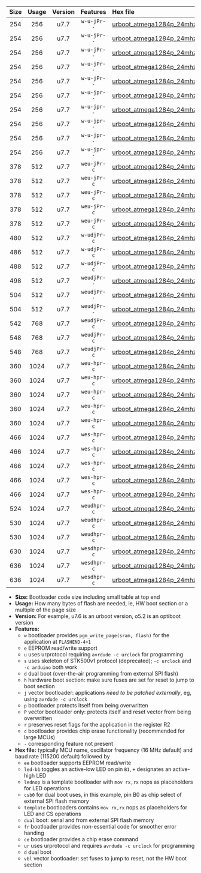 |Size|Usage|Version|Features|Hex file|
|:-:|:-:|:-:|:-:|:--|
|254|256|u7.7|`w-u-jPr--`|[urboot_atmega1284p_24mhz_57600bps_led+b5_ur_vbl.hex](https://raw.githubusercontent.com/stefanrueger/urboot.hex/main/mcus/atmega1284p/fcpu_24mhz/57600_bps/urboot_atmega1284p_24mhz_57600bps_led+b5_ur_vbl.hex)|
|254|256|u7.7|`w-u-jPr--`|[urboot_atmega1284p_24mhz_57600bps_led+b7_ur_vbl.hex](https://raw.githubusercontent.com/stefanrueger/urboot.hex/main/mcus/atmega1284p/fcpu_24mhz/57600_bps/urboot_atmega1284p_24mhz_57600bps_led+b7_ur_vbl.hex)|
|254|256|u7.7|`w-u-jPr--`|[urboot_atmega1284p_24mhz_57600bps_led+c7_ur_vbl.hex](https://raw.githubusercontent.com/stefanrueger/urboot.hex/main/mcus/atmega1284p/fcpu_24mhz/57600_bps/urboot_atmega1284p_24mhz_57600bps_led+c7_ur_vbl.hex)|
|254|256|u7.7|`w-u-jPr--`|[urboot_atmega1284p_24mhz_57600bps_led+d7_ur_vbl.hex](https://raw.githubusercontent.com/stefanrueger/urboot.hex/main/mcus/atmega1284p/fcpu_24mhz/57600_bps/urboot_atmega1284p_24mhz_57600bps_led+d7_ur_vbl.hex)|
|254|256|u7.7|`w-u-jPr--`|[urboot_atmega1284p_24mhz_57600bps_lednop_ur_vbl.hex](https://raw.githubusercontent.com/stefanrueger/urboot.hex/main/mcus/atmega1284p/fcpu_24mhz/57600_bps/urboot_atmega1284p_24mhz_57600bps_lednop_ur_vbl.hex)|
|254|256|u7.7|`w-u-jpr--`|[urboot_atmega1284p_24mhz_57600bps_led+b5_fr_ur_vbl.hex](https://raw.githubusercontent.com/stefanrueger/urboot.hex/main/mcus/atmega1284p/fcpu_24mhz/57600_bps/urboot_atmega1284p_24mhz_57600bps_led+b5_fr_ur_vbl.hex)|
|254|256|u7.7|`w-u-jpr--`|[urboot_atmega1284p_24mhz_57600bps_led+b7_fr_ur_vbl.hex](https://raw.githubusercontent.com/stefanrueger/urboot.hex/main/mcus/atmega1284p/fcpu_24mhz/57600_bps/urboot_atmega1284p_24mhz_57600bps_led+b7_fr_ur_vbl.hex)|
|254|256|u7.7|`w-u-jpr--`|[urboot_atmega1284p_24mhz_57600bps_led+c7_fr_ur_vbl.hex](https://raw.githubusercontent.com/stefanrueger/urboot.hex/main/mcus/atmega1284p/fcpu_24mhz/57600_bps/urboot_atmega1284p_24mhz_57600bps_led+c7_fr_ur_vbl.hex)|
|254|256|u7.7|`w-u-jpr--`|[urboot_atmega1284p_24mhz_57600bps_led+d7_fr_ur_vbl.hex](https://raw.githubusercontent.com/stefanrueger/urboot.hex/main/mcus/atmega1284p/fcpu_24mhz/57600_bps/urboot_atmega1284p_24mhz_57600bps_led+d7_fr_ur_vbl.hex)|
|254|256|u7.7|`w-u-jpr--`|[urboot_atmega1284p_24mhz_57600bps_lednop_fr_ur_vbl.hex](https://raw.githubusercontent.com/stefanrueger/urboot.hex/main/mcus/atmega1284p/fcpu_24mhz/57600_bps/urboot_atmega1284p_24mhz_57600bps_lednop_fr_ur_vbl.hex)|
|378|512|u7.7|`weu-jPr-c`|[urboot_atmega1284p_24mhz_57600bps_ee_led+b5_fr_ce_ur_vbl.hex](https://raw.githubusercontent.com/stefanrueger/urboot.hex/main/mcus/atmega1284p/fcpu_24mhz/57600_bps/urboot_atmega1284p_24mhz_57600bps_ee_led+b5_fr_ce_ur_vbl.hex)|
|378|512|u7.7|`weu-jPr-c`|[urboot_atmega1284p_24mhz_57600bps_ee_led+b7_fr_ce_ur_vbl.hex](https://raw.githubusercontent.com/stefanrueger/urboot.hex/main/mcus/atmega1284p/fcpu_24mhz/57600_bps/urboot_atmega1284p_24mhz_57600bps_ee_led+b7_fr_ce_ur_vbl.hex)|
|378|512|u7.7|`weu-jPr-c`|[urboot_atmega1284p_24mhz_57600bps_ee_led+c7_fr_ce_ur_vbl.hex](https://raw.githubusercontent.com/stefanrueger/urboot.hex/main/mcus/atmega1284p/fcpu_24mhz/57600_bps/urboot_atmega1284p_24mhz_57600bps_ee_led+c7_fr_ce_ur_vbl.hex)|
|378|512|u7.7|`weu-jPr-c`|[urboot_atmega1284p_24mhz_57600bps_ee_led+d7_fr_ce_ur_vbl.hex](https://raw.githubusercontent.com/stefanrueger/urboot.hex/main/mcus/atmega1284p/fcpu_24mhz/57600_bps/urboot_atmega1284p_24mhz_57600bps_ee_led+d7_fr_ce_ur_vbl.hex)|
|378|512|u7.7|`weu-jPr-c`|[urboot_atmega1284p_24mhz_57600bps_ee_lednop_fr_ce_ur_vbl.hex](https://raw.githubusercontent.com/stefanrueger/urboot.hex/main/mcus/atmega1284p/fcpu_24mhz/57600_bps/urboot_atmega1284p_24mhz_57600bps_ee_lednop_fr_ce_ur_vbl.hex)|
|480|512|u7.7|`w-udjPr-c`|[urboot_atmega1284p_24mhz_57600bps_led+c7_csb3_dual_fr_ce_ur_vbl.hex](https://raw.githubusercontent.com/stefanrueger/urboot.hex/main/mcus/atmega1284p/fcpu_24mhz/57600_bps/urboot_atmega1284p_24mhz_57600bps_led+c7_csb3_dual_fr_ce_ur_vbl.hex)|
|486|512|u7.7|`w-udjPr-c`|[urboot_atmega1284p_24mhz_57600bps_led+d7_csc7_dual_fr_ce_ur_vbl.hex](https://raw.githubusercontent.com/stefanrueger/urboot.hex/main/mcus/atmega1284p/fcpu_24mhz/57600_bps/urboot_atmega1284p_24mhz_57600bps_led+d7_csc7_dual_fr_ce_ur_vbl.hex)|
|488|512|u7.7|`w-udjPr-c`|[urboot_atmega1284p_24mhz_57600bps_template_dual_fr_ce_ur_vbl.hex](https://raw.githubusercontent.com/stefanrueger/urboot.hex/main/mcus/atmega1284p/fcpu_24mhz/57600_bps/urboot_atmega1284p_24mhz_57600bps_template_dual_fr_ce_ur_vbl.hex)|
|498|512|u7.7|`weudjPr--`|[urboot_atmega1284p_24mhz_57600bps_ee_led+c7_csb3_dual_fr_ur_vbl.hex](https://raw.githubusercontent.com/stefanrueger/urboot.hex/main/mcus/atmega1284p/fcpu_24mhz/57600_bps/urboot_atmega1284p_24mhz_57600bps_ee_led+c7_csb3_dual_fr_ur_vbl.hex)|
|504|512|u7.7|`weudjPr--`|[urboot_atmega1284p_24mhz_57600bps_ee_led+d7_csc7_dual_fr_ur_vbl.hex](https://raw.githubusercontent.com/stefanrueger/urboot.hex/main/mcus/atmega1284p/fcpu_24mhz/57600_bps/urboot_atmega1284p_24mhz_57600bps_ee_led+d7_csc7_dual_fr_ur_vbl.hex)|
|504|512|u7.7|`weudjPr--`|[urboot_atmega1284p_24mhz_57600bps_ee_template_dual_fr_ur_vbl.hex](https://raw.githubusercontent.com/stefanrueger/urboot.hex/main/mcus/atmega1284p/fcpu_24mhz/57600_bps/urboot_atmega1284p_24mhz_57600bps_ee_template_dual_fr_ur_vbl.hex)|
|542|768|u7.7|`weudjPr-c`|[urboot_atmega1284p_24mhz_57600bps_ee_led+c7_csb3_dual_fr_ce_ur_vbl.hex](https://raw.githubusercontent.com/stefanrueger/urboot.hex/main/mcus/atmega1284p/fcpu_24mhz/57600_bps/urboot_atmega1284p_24mhz_57600bps_ee_led+c7_csb3_dual_fr_ce_ur_vbl.hex)|
|548|768|u7.7|`weudjPr-c`|[urboot_atmega1284p_24mhz_57600bps_ee_led+d7_csc7_dual_fr_ce_ur_vbl.hex](https://raw.githubusercontent.com/stefanrueger/urboot.hex/main/mcus/atmega1284p/fcpu_24mhz/57600_bps/urboot_atmega1284p_24mhz_57600bps_ee_led+d7_csc7_dual_fr_ce_ur_vbl.hex)|
|548|768|u7.7|`weudjPr-c`|[urboot_atmega1284p_24mhz_57600bps_ee_template_dual_fr_ce_ur_vbl.hex](https://raw.githubusercontent.com/stefanrueger/urboot.hex/main/mcus/atmega1284p/fcpu_24mhz/57600_bps/urboot_atmega1284p_24mhz_57600bps_ee_template_dual_fr_ce_ur_vbl.hex)|
|360|1024|u7.7|`weu-hpr-c`|[urboot_atmega1284p_24mhz_57600bps_ee_led+b5_fr_ce_ur.hex](https://raw.githubusercontent.com/stefanrueger/urboot.hex/main/mcus/atmega1284p/fcpu_24mhz/57600_bps/urboot_atmega1284p_24mhz_57600bps_ee_led+b5_fr_ce_ur.hex)|
|360|1024|u7.7|`weu-hpr-c`|[urboot_atmega1284p_24mhz_57600bps_ee_led+b7_fr_ce_ur.hex](https://raw.githubusercontent.com/stefanrueger/urboot.hex/main/mcus/atmega1284p/fcpu_24mhz/57600_bps/urboot_atmega1284p_24mhz_57600bps_ee_led+b7_fr_ce_ur.hex)|
|360|1024|u7.7|`weu-hpr-c`|[urboot_atmega1284p_24mhz_57600bps_ee_led+c7_fr_ce_ur.hex](https://raw.githubusercontent.com/stefanrueger/urboot.hex/main/mcus/atmega1284p/fcpu_24mhz/57600_bps/urboot_atmega1284p_24mhz_57600bps_ee_led+c7_fr_ce_ur.hex)|
|360|1024|u7.7|`weu-hpr-c`|[urboot_atmega1284p_24mhz_57600bps_ee_led+d7_fr_ce_ur.hex](https://raw.githubusercontent.com/stefanrueger/urboot.hex/main/mcus/atmega1284p/fcpu_24mhz/57600_bps/urboot_atmega1284p_24mhz_57600bps_ee_led+d7_fr_ce_ur.hex)|
|360|1024|u7.7|`weu-hpr-c`|[urboot_atmega1284p_24mhz_57600bps_ee_lednop_fr_ce_ur.hex](https://raw.githubusercontent.com/stefanrueger/urboot.hex/main/mcus/atmega1284p/fcpu_24mhz/57600_bps/urboot_atmega1284p_24mhz_57600bps_ee_lednop_fr_ce_ur.hex)|
|466|1024|u7.7|`wes-hpr-c`|[urboot_atmega1284p_24mhz_57600bps_ee_led+b5_fr_ce.hex](https://raw.githubusercontent.com/stefanrueger/urboot.hex/main/mcus/atmega1284p/fcpu_24mhz/57600_bps/urboot_atmega1284p_24mhz_57600bps_ee_led+b5_fr_ce.hex)|
|466|1024|u7.7|`wes-hpr-c`|[urboot_atmega1284p_24mhz_57600bps_ee_led+b7_fr_ce.hex](https://raw.githubusercontent.com/stefanrueger/urboot.hex/main/mcus/atmega1284p/fcpu_24mhz/57600_bps/urboot_atmega1284p_24mhz_57600bps_ee_led+b7_fr_ce.hex)|
|466|1024|u7.7|`wes-hpr-c`|[urboot_atmega1284p_24mhz_57600bps_ee_led+c7_fr_ce.hex](https://raw.githubusercontent.com/stefanrueger/urboot.hex/main/mcus/atmega1284p/fcpu_24mhz/57600_bps/urboot_atmega1284p_24mhz_57600bps_ee_led+c7_fr_ce.hex)|
|466|1024|u7.7|`wes-hpr-c`|[urboot_atmega1284p_24mhz_57600bps_ee_led+d7_fr_ce.hex](https://raw.githubusercontent.com/stefanrueger/urboot.hex/main/mcus/atmega1284p/fcpu_24mhz/57600_bps/urboot_atmega1284p_24mhz_57600bps_ee_led+d7_fr_ce.hex)|
|466|1024|u7.7|`wes-hpr-c`|[urboot_atmega1284p_24mhz_57600bps_ee_lednop_fr_ce.hex](https://raw.githubusercontent.com/stefanrueger/urboot.hex/main/mcus/atmega1284p/fcpu_24mhz/57600_bps/urboot_atmega1284p_24mhz_57600bps_ee_lednop_fr_ce.hex)|
|524|1024|u7.7|`weudhpr-c`|[urboot_atmega1284p_24mhz_57600bps_ee_led+c7_csb3_dual_fr_ce_ur.hex](https://raw.githubusercontent.com/stefanrueger/urboot.hex/main/mcus/atmega1284p/fcpu_24mhz/57600_bps/urboot_atmega1284p_24mhz_57600bps_ee_led+c7_csb3_dual_fr_ce_ur.hex)|
|530|1024|u7.7|`weudhpr-c`|[urboot_atmega1284p_24mhz_57600bps_ee_led+d7_csc7_dual_fr_ce_ur.hex](https://raw.githubusercontent.com/stefanrueger/urboot.hex/main/mcus/atmega1284p/fcpu_24mhz/57600_bps/urboot_atmega1284p_24mhz_57600bps_ee_led+d7_csc7_dual_fr_ce_ur.hex)|
|530|1024|u7.7|`weudhpr-c`|[urboot_atmega1284p_24mhz_57600bps_ee_template_dual_fr_ce_ur.hex](https://raw.githubusercontent.com/stefanrueger/urboot.hex/main/mcus/atmega1284p/fcpu_24mhz/57600_bps/urboot_atmega1284p_24mhz_57600bps_ee_template_dual_fr_ce_ur.hex)|
|630|1024|u7.7|`wesdhpr-c`|[urboot_atmega1284p_24mhz_57600bps_ee_led+c7_csb3_dual_fr_ce.hex](https://raw.githubusercontent.com/stefanrueger/urboot.hex/main/mcus/atmega1284p/fcpu_24mhz/57600_bps/urboot_atmega1284p_24mhz_57600bps_ee_led+c7_csb3_dual_fr_ce.hex)|
|636|1024|u7.7|`wesdhpr-c`|[urboot_atmega1284p_24mhz_57600bps_ee_led+d7_csc7_dual_fr_ce.hex](https://raw.githubusercontent.com/stefanrueger/urboot.hex/main/mcus/atmega1284p/fcpu_24mhz/57600_bps/urboot_atmega1284p_24mhz_57600bps_ee_led+d7_csc7_dual_fr_ce.hex)|
|636|1024|u7.7|`wesdhpr-c`|[urboot_atmega1284p_24mhz_57600bps_ee_template_dual_fr_ce.hex](https://raw.githubusercontent.com/stefanrueger/urboot.hex/main/mcus/atmega1284p/fcpu_24mhz/57600_bps/urboot_atmega1284p_24mhz_57600bps_ee_template_dual_fr_ce.hex)|

- **Size:** Bootloader code size including small table at top end
- **Usage:** How many bytes of flash are needed, ie, HW boot section or a multiple of the page size
- **Version:** For example, u7.6 is an urboot version, o5.2 is an optiboot version
- **Features:**
  + `w` bootloader provides `pgm_write_page(sram, flash)` for the application at `FLASHEND-4+1`
  + `e` EEPROM read/write support
  + `u` uses urprotocol requiring `avrdude -c urclock` for programming
  + `s` uses skeleton of STK500v1 protocol (deprecated); `-c urclock` and `-c arduino` both work
  + `d` dual boot (over-the-air programming from external SPI flash)
  + `h` hardware boot section: make sure fuses are set for reset to jump to boot section
  + `j` vector bootloader: applications *need to be patched externally*, eg, using `avrdude -c urclock`
  + `p` bootloader protects itself from being overwritten
  + `P` vector bootloader only: protects itself and reset vector from being overwritten
  + `r` preserves reset flags for the application in the register R2
  + `c` bootloader provides chip erase functionality (recommended for large MCUs)
  + `-` corresponding feature not present
- **Hex file:** typically MCU name, oscillator frequency (16 MHz default) and baud rate (115200 default) followed by
  + `ee` bootloader supports EEPROM read/write
  + `led-b1` toggles an active-low LED on pin `B1`, `+` designates an active-high LED
  + `lednop` is a template bootloader with `mov rx,rx` nops as placeholders for LED operations
  + `csb0` for dual boot uses, in this example, pin B0 as chip select of external SPI flash memory
  + `template` bootloaders contains `mov rx,rx` nops as placeholders for LED and CS operations
  + `dual` boot: serial and from external SPI flash memory
  + `fr` bootloader provides non-essential code for smoother error handing
  + `ce` bootloader provides a chip erase command
  + `ur` uses urprotocol and requires `avrdude -c urclock` for programming
  + `d` dual boot
  + `vbl` vector bootloader: set fuses to jump to reset, not the HW boot section
